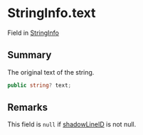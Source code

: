 # StringInfo.text

Field in [StringInfo](/docs/api/csharp/yarn.compiler.stringinfo.md)

## Summary


The original text of the string.


```csharp
public string? text;
```

## Remarks


This field is  <code>null</code>  if  <a href="yarn.compiler.stringinfo.shadowlineid.md">shadowLineID</a> 
is not null.


